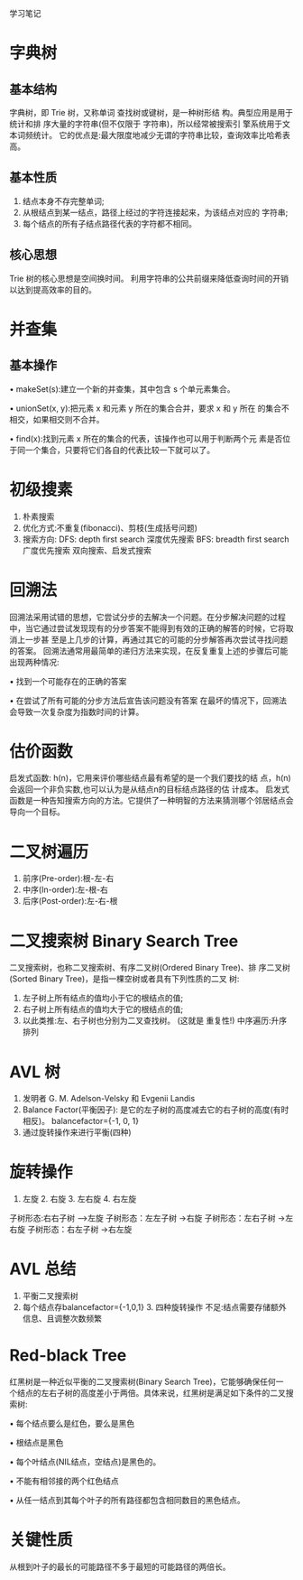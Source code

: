 学习笔记
# 字典树
## 基本结构
字典树，即 Trie 树，又称单词 查找树或键树，是一种树形结 构。典型应用是用于统计和排 序大量的字符串(但不仅限于 字符串)，所以经常被搜索引 擎系统用于文本词频统计。
它的优点是:最大限度地减少无谓的字符串比较，查询效率比哈希表高。
## 基本性质
1. 结点本身不存完整单词;
2. 从根结点到某一结点，路径上经过的字符连接起来，为该结点对应的 字符串;
3. 每个结点的所有子结点路径代表的字符都不相同。

## 核心思想
Trie 树的核心思想是空间换时间。 利用字符串的公共前缀来降低查询时间的开销以达到提高效率的目的。

# 并查集
## 基本操作
• makeSet(s):建立一个新的并查集，其中包含 s 个单元素集合。

• unionSet(x, y):把元素 x 和元素 y 所在的集合合并，要求 x 和 y 所在
 的集合不相交，如果相交则不合并。

• find(x):找到元素 x 所在的集合的代表，该操作也可以用于判断两个元 素是否位于同一个集合，只要将它们各自的代表比较一下就可以了。

# 初级搜素
1. 朴素搜索
2. 优化方式:不重复(fibonacci)、剪枝(生成括号问题)
3. 搜索方向:
DFS: depth first search 深度优先搜索 BFS: breadth first search 广度优先搜索
双向搜索、启发式搜索

# 回溯法
回溯法采用试错的思想，它尝试分步的去解决一个问题。在分步解决问题的过程中，当它通过尝试发现现有的分步答案不能得到有效的正确的解答的时候，它将取消上一步甚
至是上几步的计算，再通过其它的可能的分步解答再次尝试寻找问题的答案。
回溯法通常用最简单的递归方法来实现，在反复重复上述的步骤后可能出现两种情况: 

• 找到一个可能存在的正确的答案

• 在尝试了所有可能的分步方法后宣告该问题没有答案 在最坏的情况下，回溯法会导致一次复杂度为指数时间的计算。

# 估价函数
启发式函数: h(n)，它用来评价哪些结点最有希望的是一个我们要找的结 点，h(n) 会返回一个非负实数,也可以认为是从结点n的目标结点路径的估 计成本。
启发式函数是一种告知搜索方向的方法。它提供了一种明智的方法来猜测哪个邻居结点会导向一个目标。

# 二叉树遍历
 1. 前序(Pre-order):根-左-右 
 2. 中序(In-order):左-根-右 
 3. 后序(Post-order):左-右-根
 
# 二叉搜索树 Binary Search Tree
二叉搜索树，也称二叉搜索树、有序二叉树(Ordered Binary Tree)、排 序二叉树(Sorted Binary Tree)，是指一棵空树或者具有下列性质的二叉 树:
1. 左子树上所有结点的值均小于它的根结点的值;
2. 右子树上所有结点的值均大于它的根结点的值;
3. 以此类推:左、右子树也分别为二叉查找树。 (这就是 重复性!)
中序遍历:升序排列

# AVL 树
1. 发明者 G. M. Adelson-Velsky 和 Evgenii Landis
2. Balance Factor(平衡因子): 是它的左子树的高度减去它的右子树的高度(有时相反)。 balancefactor={-1, 0, 1}
3. 通过旋转操作来进行平衡(四种)

# 旋转操作
1. 左旋 2. 右旋 3. 左右旋 4. 右左旋

 子树形态:右右子树 —>左旋
 子树形态：左左子树 ->右旋
 子树形态：左右子树 ->左右旋
 子树形态：右左子树 ->右左旋
 
# AVL 总结
1. 平衡二叉搜索树
2. 每个结点存balancefactor={-1,0,1} 3. 四种旋转操作
不足:结点需要存储额外信息、且调整次数频繁

# Red-black Tree
红黑树是一种近似平衡的二叉搜索树(Binary Search Tree)，它能够确保任何一 个结点的左右子树的高度差小于两倍。具体来说，红黑树是满足如下条件的二叉搜索树:

• 每个结点要么是红色，要么是黑色

• 根结点是黑色

• 每个叶结点(NIL结点，空结点)是黑色的。

• 不能有相邻接的两个红色结点

• 从任一结点到其每个叶子的所有路径都包含相同数目的黑色结点。

# 关键性质
从根到叶子的最长的可能路径不多于最短的可能路径的两倍长。